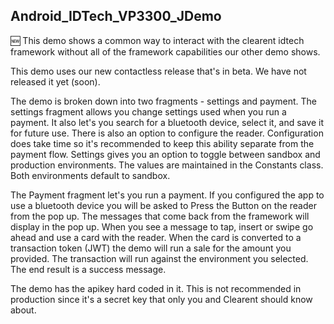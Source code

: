 ## Android_IDTech_VP3300_JDemo

:new: This demo shows a common way to interact with the clearent idtech framework without all of the framework capabilities our other demo shows.

This demo uses our new contactless release that's in beta. We have not released it yet (soon).

The demo is broken down into two fragments - settings and payment. The settings fragment allows you change settings used when you run a payment.
It also let's you search for a bluetooth device, select it, and save it for future use. There is also an option to configure the reader. Configuration does
take time so it's recommended to keep this ability separate from the payment flow. Settings gives you an option to toggle between sandbox and production environments.
The values are maintained in the Constants class. Both environments default to sandbox.

The Payment fragment let's you run a payment. If you configured the app to use a bluetooth device you will be asked to Press the Button on the reader from the pop up. The messages
that come back from the framework will display in the pop up. When you see a message to tap, insert or swipe go ahead and use a card with the reader.
When the card is converted to a transaction token (JWT) the demo will run a sale for the amount you provided. The transaction will run against the environment you selected. The end result is a success message.

The demo has the apikey hard coded in it. This is not recommended in production since it's a secret key that only you and Clearent should know about.
